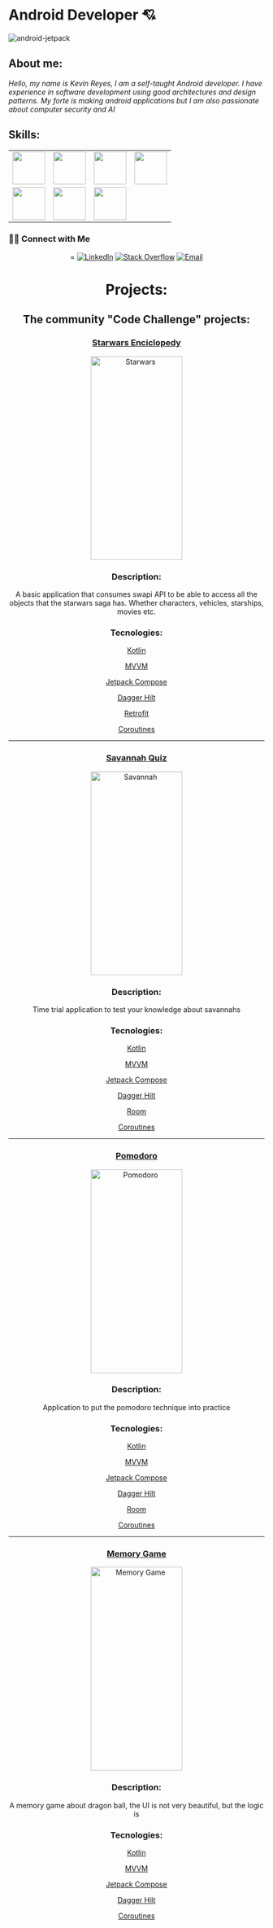  
 #  Android Developer 💘 

![android-jetpack](https://user-images.githubusercontent.com/73857138/175795851-c68ac952-8ded-4c68-9669-59497665bba3.png)



## About me:

*Hello, my name is Kevin Reyes, I am a self-taught Android developer.
I have experience in software development using good architectures and design patterns.
My forte is making android applications but I am also passionate about computer security and AI*



## Skills:

<table>
  <tbody>
    <tr valign="top">
      <td width="25%" align="center">
        <img height="64px" src="https://cdn.svgporn.com/logos/kotlin.svg">
      </td>
      <td width="25%" align="center">
        <img height="64px" src="https://cdn.svgporn.com/logos/c-sharp.svg">
      </td>
      <td width="25%" align="center">
        <img height="64px" src="https://cdn.svgporn.com/logos/nodejs.svg">
      </td>
      <td width="25%" align="center">
        <img height="64px" src="https://cdn.svgporn.com/logos/python.svg">
      </td>
    </tr>
    <tr valign="top">
      <td width="25%" align="center">
        <img height="64px" src="https://cdn.worldvectorlogo.com/logos/android.svg">
      </td>
      <td width="25%" align="center">
        <img height="64px" src="https://cdn.svgporn.com/logos/git-icon.svg">
      </td>
      <td width="25%" align="center">
        <img height="64px" src="https://cdn.svgporn.com/logos/visual-studio-code.svg">
      </td>
    </tr>
  </tbody>
</table>

<h3> 🤝🏻 Connect with Me </h3>

<p align="center">=
<a href="https://www.linkedin.com/in/MrKevin574/" target="_blank"><img alt="LinkedIn" src="https://img.shields.io/badge/linkdein-mrkevin574-blue"></a>
<a href="https://stackoverflow.com/users/18006480/mrkevin574" target="_blank"><img alt="Stack Overflow" src="https://img.shields.io/badge/Stackoverflow-mrkevin574-blue"></a>
<a href="mailto:mrkevin574@gmail.com"><img alt="Email" src="https://img.shields.io/badge/gmail-mrkevin574-important"></a>
</p>


<h1 align="center">Projects:</h1>


<h2 align="center"> The community "Code Challenge" projects:</h2>

<p align="center">
 
<h3 align="center">  
<a href="https://github.com/MrKevin574/StarWarsEncyclopedia" target="_blank">Starwars Enciclopedy</a>
 </h3>
 </p>
 
 <p align="center">
  <img width="180px" height="400px" src="https://user-images.githubusercontent.com/73857138/175795892-66e5c36b-4958-4a47-88ce-83b4ef2eac53.jpg" align="center" alt="Starwars" />
 </p>







 <h3 align="center">  
Description: 
 </h3>
 
 <p align="center">
  A basic application that consumes swapi API to be able to access all the objects that the starwars saga has. Whether characters, vehicles, starships, movies etc.
 </p>



 <h3 align="center">  
Tecnologies: 
 </h3>


<p align="center">
<a href="https://kotlinlang.org/" target="_blank">Kotlin</a>
 </p>
 <p align="center">
<a href="https://en.wikipedia.org/wiki/Model%E2%80%93view%E2%80%93viewmodel" target="_blank">MVVM</a>
 </p>
 <p align="center">
<a href="https://developer.android.com/jetpack/compose?hl=es-419" target="_blank">Jetpack Compose</a>
 </p>
 <p align="center">
<a href="https://dagger.dev/hilt/" target="_blank">Dagger Hilt</a>
 </p>
 <p align="center">
<a href="https://square.github.io/retrofit/" target="_blank">Retrofit</a>
 </p>
 <p align="center">
<a href="https://developer.android.com/kotlin/coroutines?hl=es-419" target="_blank">Coroutines</a>
 </p>
 
 
 **************************************************************************************************************
 
 
 <h3 align="center">  
<a href="https://github.com/MrKevin574/SavannahQuiz" target="_blank">Savannah Quiz</a>
 </h3>
 </p>
 
 <p align="center">
  <img width="180px" height="400px" src="https://user-images.githubusercontent.com/73857138/176329487-eeabaeec-5662-4082-99e1-47bbc2fd91f2.jpg" align="center" alt="Savannah" />
 </p>







 <h3 align="center">  
Description: 
 </h3>
 
 <p align="center">
 Time trial application to test your knowledge about savannahs
 </p>



 <h3 align="center">  
Tecnologies: 
 </h3>


<p align="center">
<a href="https://kotlinlang.org/" target="_blank">Kotlin</a>
 </p>
 <p align="center">
<a href="https://en.wikipedia.org/wiki/Model%E2%80%93view%E2%80%93viewmodel" target="_blank">MVVM</a>
 </p>
 <p align="center">
<a href="https://developer.android.com/jetpack/compose?hl=es-419" target="_blank">Jetpack Compose</a>
 </p>
 <p align="center">
<a href="https://dagger.dev/hilt/" target="_blank">Dagger Hilt</a>
 </p>
 <p align="center">
<a href="https://developer.android.com/jetpack/androidx/releases/room" target="_blank">Room</a>
 </p>
 <p align="center">
<a href="https://developer.android.com/kotlin/coroutines?hl=es-419" target="_blank">Coroutines</a>
 </p>
 
  **************************************************************************************************************
 
 
 <h3 align="center">  
<a href="https://github.com/MrKevin574/pomodoro/" target="_blank">Pomodoro</a>
 </h3>
 </p>
 
 <p align="center">
  <img width="180px" height="400px" src="https://user-images.githubusercontent.com/73857138/177652613-c2fd78b9-9925-460b-8ea4-df328bff9305.jpg" align="center" alt="Pomodoro" />
 </p>







 <h3 align="center">  
Description: 
 </h3>
 
 <p align="center">
 Application to put the pomodoro technique into practice
 </p>



 <h3 align="center">  
Tecnologies: 
 </h3>


<p align="center">
<a href="https://kotlinlang.org/" target="_blank">Kotlin</a>
 </p>
 <p align="center">
<a href="https://en.wikipedia.org/wiki/Model%E2%80%93view%E2%80%93viewmodel" target="_blank">MVVM</a>
 </p>
 <p align="center">
<a href="https://developer.android.com/jetpack/compose?hl=es-419" target="_blank">Jetpack Compose</a>
 </p>
 <p align="center">
<a href="https://dagger.dev/hilt/" target="_blank">Dagger Hilt</a>
 </p>
 <p align="center">
<a href="https://developer.android.com/jetpack/androidx/releases/room" target="_blank">Room</a>
 </p>
 <p align="center">
<a href="https://developer.android.com/kotlin/coroutines?hl=es-419" target="_blank">Coroutines</a>
 </p>
 
 
 **************************************************************************************************************
 
 
 <h3 align="center">  
<a href="https://github.com/Rviewer-Challenges/Iwcb8LfYJci0G4yYqVMF" target="_blank">Memory Game</a>
 </h3>
 </p>
 
 <p align="center">
  <img width="180px" height="400px" src="https://user-images.githubusercontent.com/73857138/181595771-36570efb-0813-4093-b2ee-a0ff4463cb1c.jpg" align="center" alt="Memory Game" />
 </p>








 <h3 align="center">  
Description: 
 </h3>
 
 <p align="center">
 A memory game about dragon ball, the UI is not very beautiful, but the logic is
 </p>



 <h3 align="center">  
Tecnologies: 
 </h3>


<p align="center">
<a href="https://kotlinlang.org/" target="_blank">Kotlin</a>
 </p>
 <p align="center">
<a href="https://en.wikipedia.org/wiki/Model%E2%80%93view%E2%80%93viewmodel" target="_blank">MVVM</a>
 </p>
 <p align="center">
<a href="https://developer.android.com/jetpack/compose?hl=es-419" target="_blank">Jetpack Compose</a>
 </p>
 <p align="center">
<a href="https://dagger.dev/hilt/" target="_blank">Dagger Hilt</a>
 </p>
 <p align="center">
 <p align="center">
<a href="https://developer.android.com/kotlin/coroutines?hl=es-419" target="_blank">Coroutines</a>
 </p>








